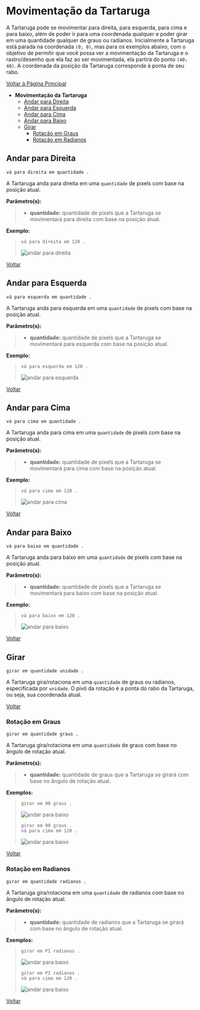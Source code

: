 # Movimentação da Tartaruga

A Tartaruga pode se movimentar para direita, para esquerda, para cima e para baixo, além de poder ir para uma coordenada qualquer e poder girar em uma quantidade qualquer de graus ou radianos. Inicialmente a Tartaruga está parada na coordenada ```(0; 0)```, mas para os exemplos abaixo, com o objetivo de permitir que você possa ver a movimentação da Tartaruga e o rastro/desenho que ela faz ao ser movimentada, ela partirá do ponto ```(40; 40)```. A coordenada da posição da Tartaruga corresponde à ponta de seu rabo.

[Voltar à Página Principal](../README.md)

- **Movimentação da Tartaruga**
  - [Andar para Direita](#andar-para-direita)
  - [Andar para Esquerda](#andar-para-esquerda)
  - [Andar para Cima](#andar-para-cima)
  - [Andar para Baixo](#andar-para-baixo)
  - [Girar](#girar)
    - [Rotação em Graus](#rotação-em-graus)
    - [Rotação em Radianos](#rotação-em-radianos)


## Andar para Direita

```AuroraLogo
vá para direita em quantidade .
```

A Tartaruga anda para direita em uma ```quantidade``` de pixels com base na posição atual.

**Parâmetro(s):**

 > - **quantidade:** quantidade de pixels que a Tartaruga se movimentará para direita com base na posição atual.

**Exemplo:**
 > ```vá para direita em 120 .```
 >
 > ![andar para direita](img/tartaruga40x40-direita120.png)

[Voltar](#movimentação-da-tartaruga)


## Andar para Esquerda

```AuroraLogo
vá para esquerda em quantidade .
```

A Tartaruga anda para esquerda em uma ```quantidade``` de pixels com base na posição atual.

**Parâmetro(s):**

 > - **quantidade:** quantidade de pixels que a Tartaruga se movimentará para esquerda com base na posição atual.

**Exemplo:**
 > ```vá para esquerda em 120 .```
 >
 > ![andar para esquerda](img/tartaruga40x40-esquerda120.png)

[Voltar](#movimentação-da-tartaruga)


## Andar para Cima

```AuroraLogo
vá para cima em quantidade .
```

A Tartaruga anda para cima em uma ```quantidade``` de pixels com base na posição atual.

**Parâmetro(s):**
 > - **quantidade:** quantidade de pixels que a Tartaruga se movimentará para cima com base na posição atual.

**Exemplo:**
 > ```vá para cima em 120 .```
 >
 > ![andar para cima](img/tartaruga40x40-cima120.png)

[Voltar](#movimentação-da-tartaruga)


## Andar para Baixo

```AuroraLogo
vá para baixo em quantidade .
```

A Tartaruga anda para baixo em uma ```quantidade``` de pixels com base na posição atual.

**Parâmetro(s):**

 > - **quantidade:** quantidade de pixels que a Tartaruga se movimentará para baixo com base na posição atual.

**Exemplo:**
 > ```vá para baixo em 120 .```
 >
 > ![andar para baixo](img/tartaruga40x40-baixo120.png)

[Voltar](#movimentação-da-tartaruga)

 
## Girar

```AuroraLogo
girar em quantidade unidade .
```

A Tartaruga gira/rotaciona em uma ```quantidade``` de graus ou radianos, especificada por ```unidade```. O pivô da rotação é a ponta do rabo da Tartaruga, ou seja, sua coordenada atual.

[Voltar](#movimentação-da-tartaruga)


### Rotação em Graus

```AuroraLogo
girar em quantidade graus .
```

A Tartaruga gira/rotaciona em uma ```quantidade``` de graus com base no ângulo de rotação atual.

**Parâmetro(s):**

 > - **quantidade:** quantidade de graus que a Tartaruga se girará com base no ângulo de rotação atual.

**Exemplos:**
 > ```girar em 90 graus .```
 >
 > ![andar para baixo](img/tartaruga40x40-90g.png)
 >
 > ```AuroraLogo
 > girar em 90 graus .
 > vá para cima em 120 .
 > ```
 >
 > ![andar para baixo](img/tartaruga40x40-90gCima120.png)

[Voltar](#movimentação-da-tartaruga)


### Rotação em Radianos

```AuroraLogo
girar em quantidade radianos .
``` 

A Tartaruga gira/rotaciona em uma ```quantidade``` de radianos com base no ângulo de rotação atual.

**Parâmetro(s):**

 > - **quantidade:** quantidade de radianos que a Tartaruga se girará com base no ângulo de rotação atual.

**Exemplos:**
 > ```girar em PI radianos .```
 >
 > ![andar para baixo](img/tartaruga40x40-PIrad.png)
 >
 > ```AuroraLogo
 > girar em PI radianos .
 > vá para cima em 120 .
 > ```
 >
 > ![andar para baixo](img/tartaruga40x40-PIradCima120.png)

[Voltar](#movimentação-da-tartaruga)
